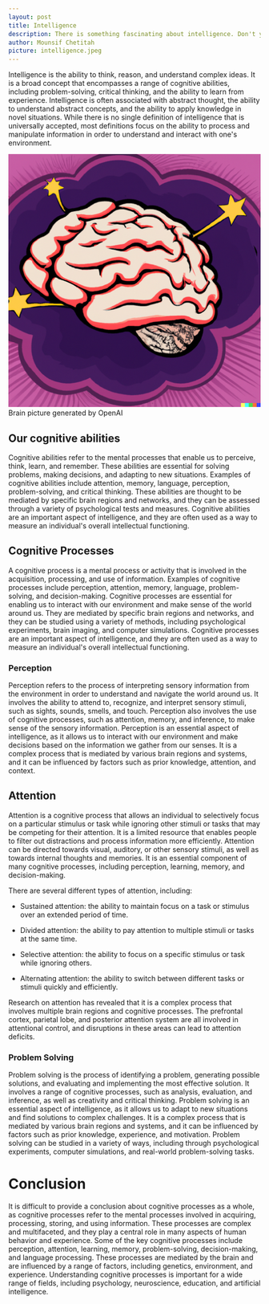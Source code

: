 ```yaml
---
layout: post
title: Intelligence
description: There is something fascinating about intelligence. Don't you think?
author: Mounsif Chetitah
picture: intelligence.jpeg
---
```



Intelligence is the ability to think, reason, and understand complex ideas. It is a broad concept that encompasses a range of cognitive abilities, including problem-solving, critical thinking, and the ability to learn from experience. Intelligence is often associated with abstract thought, the ability to understand abstract concepts, and the ability to apply knowledge in novel situations. While there is no single definition of intelligence that is universally accepted, most definitions focus on the ability to process and manipulate information in order to understand and interact with one's environment.

![Brain picture generated by OpenAI](/assets/images/brain.png)
Brain picture generated by OpenAI

## Our cognitive abilities

Cognitive abilities refer to the mental processes that enable us to perceive, think, learn, and remember. These abilities are essential for solving problems, making decisions, and adapting to new situations. Examples of cognitive abilities include attention, memory, language, perception, problem-solving, and critical thinking. These abilities are thought to be mediated by specific brain regions and networks, and they can be assessed through a variety of psychological tests and measures. Cognitive abilities are an important aspect of intelligence, and they are often used as a way to measure an individual's overall intellectual functioning.


## Cognitive Processes

A cognitive process is a mental process or activity that is involved in the acquisition, processing, and use of information. Examples of cognitive processes include perception, attention, memory, language, problem-solving, and decision-making. Cognitive processes are essential for enabling us to interact with our environment and make sense of the world around us. They are mediated by specific brain regions and networks, and they can be studied using a variety of methods, including psychological experiments, brain imaging, and computer simulations. Cognitive processes are an important aspect of intelligence, and they are often used as a way to measure an individual's overall intellectual functioning.


### Perception

Perception refers to the process of interpreting sensory information from the environment in order to understand and navigate the world around us. It involves the ability to attend to, recognize, and interpret sensory stimuli, such as sights, sounds, smells, and touch. Perception also involves the use of cognitive processes, such as attention, memory, and inference, to make sense of the sensory information. Perception is an essential aspect of intelligence, as it allows us to interact with our environment and make decisions based on the information we gather from our senses. It is a complex process that is mediated by various brain regions and systems, and it can be influenced by factors such as prior knowledge, attention, and context.

## Attention

Attention is a cognitive process that allows an individual to selectively focus on a particular stimulus or task while ignoring other stimuli or tasks that may be competing for their attention. It is a limited resource that enables people to filter out distractions and process information more efficiently. Attention can be directed towards visual, auditory, or other sensory stimuli, as well as towards internal thoughts and memories. It is an essential component of many cognitive processes, including perception, learning, memory, and decision-making.

There are several different types of attention, including:

- Sustained attention: the ability to maintain focus on a task or stimulus over an extended period of time.

- Divided attention: the ability to pay attention to multiple stimuli or tasks at the same time.

- Selective attention: the ability to focus on a specific stimulus or task while ignoring others.

- Alternating attention: the ability to switch between different tasks or stimuli quickly and efficiently.

Research on attention has revealed that it is a complex process that involves multiple brain regions and cognitive processes. The prefrontal cortex, parietal lobe, and posterior attention system are all involved in attentional control, and disruptions in these areas can lead to attention deficits.

### Problem Solving

Problem solving is the process of identifying a problem, generating possible solutions, and evaluating and implementing the most effective solution. It involves a range of cognitive processes, such as analysis, evaluation, and inference, as well as creativity and critical thinking. Problem solving is an essential aspect of intelligence, as it allows us to adapt to new situations and find solutions to complex challenges. It is a complex process that is mediated by various brain regions and systems, and it can be influenced by factors such as prior knowledge, experience, and motivation. Problem solving can be studied in a variety of ways, including through psychological experiments, computer simulations, and real-world problem-solving tasks.


# Conclusion

It is difficult to provide a conclusion about cognitive processes as a whole, as cognitive processes refer to the mental processes involved in acquiring, processing, storing, and using information. These processes are complex and multifaceted, and they play a central role in many aspects of human behavior and experience. Some of the key cognitive processes include perception, attention, learning, memory, problem-solving, decision-making, and language processing. These processes are mediated by the brain and are influenced by a range of factors, including genetics, environment, and experience. Understanding cognitive processes is important for a wide range of fields, including psychology, neuroscience, education, and artificial intelligence.